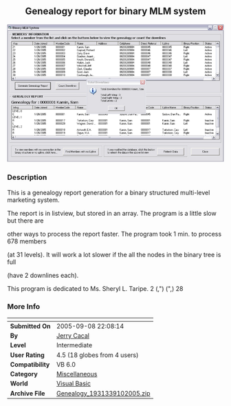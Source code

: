 ﻿<div align="center">

## Genealogy report for binary MLM system

<img src="PIC2005910618279666.jpg">
</div>

### Description

This is a genealogy report generation for a binary structured multi-level marketing system.

The report is in listview, but stored in an array. The program is a little slow but there are

other ways to process the report faster. The program took 1 min. to process 678 members

(at 31 levels). It will work a lot slower if the all the nodes in the binary tree is full

(have 2 downlines each).

This program is dedicated to Ms. Sheryl L. Taripe. 2 (,") (",) 28
 
### More Info
 


<span>             |<span>
---                |---
**Submitted On**   |2005-09-08 22:08:14
**By**             |[Jerry Cacal](https://github.com/Planet-Source-Code/PSCIndex/blob/master/ByAuthor/jerry-cacal.md)
**Level**          |Intermediate
**User Rating**    |4.5 (18 globes from 4 users)
**Compatibility**  |VB 6\.0
**Category**       |[Miscellaneous](https://github.com/Planet-Source-Code/PSCIndex/blob/master/ByCategory/miscellaneous__1-1.md)
**World**          |[Visual Basic](https://github.com/Planet-Source-Code/PSCIndex/blob/master/ByWorld/visual-basic.md)
**Archive File**   |[Genealogy\_1931339102005\.zip](https://github.com/Planet-Source-Code/jerry-cacal-genealogy-report-for-binary-mlm-system__1-62505/archive/master.zip)








